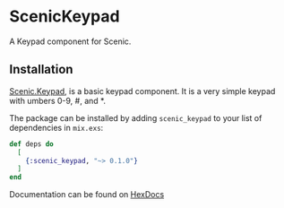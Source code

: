 # ScenicKeypad

A Keypad component for Scenic.

## Installation

[Scenic.Keypad](https://hex.pm/packages/scenic_keypad), is a basic
keypad component. It is a very simple keypad with umbers 0-9, #, and \*.



The package can be installed by adding `scenic_keypad` to your list
of dependencies in `mix.exs`:

```elixir
def deps do
  [
    {:scenic_keypad, "~> 0.1.0"}
  ]
end
```

Documentation can be found on
[HexDocs](https://hexdocs.pm/scenic_keypad/Scenic.Keypad.Components.html)
